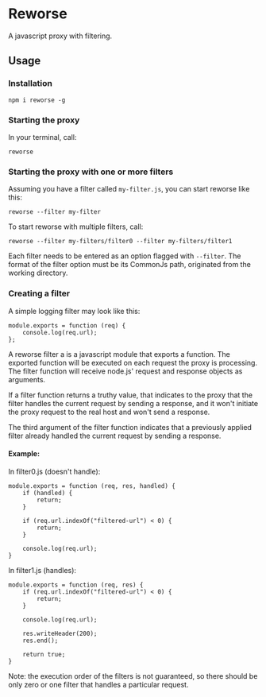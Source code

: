 # Reworse

A javascript proxy with filtering.

## Usage

### Installation

```
npm i reworse -g
```

### Starting the proxy

In your terminal, call:

```
reworse
```

### Starting the proxy with one or more filters

Assuming you have a filter called `my-filter.js`, you can start reworse
like this:

```
reworse --filter my-filter
```

To start reworse with multiple filters, call:

```
reworse --filter my-filters/filter0 --filter my-filters/filter1
```

Each filter needs to be entered as an option flagged with `--filter`.
The format of the filter option must be its CommonJs path, originated
from the working directory.

### Creating a filter

A simple logging filter may look like this:

```
module.exports = function (req) {
    console.log(req.url);
};
```

A reworse filter a is a javascript module that exports a function. The
exported function will be executed on each request the proxy is
processing. The filter function will receive node.js' request and
response objects as arguments.

If a filter function returns a truthy value, that indicates to the proxy
that the filter handles the current request by sending a response, and
it won't initiate the proxy request to the real host and won't send a
response.

The third argument of the filter function indicates that a previously
applied filter already handled the current request by sending a
response.

#### Example:

In filter0.js (doesn't handle):

```
module.exports = function (req, res, handled) {
    if (handled) {
        return;
    }

    if (req.url.indexOf("filtered-url") < 0) {
        return;
    }

    console.log(req.url);
}
```

In filter1.js (handles):

```
module.exports = function (req, res) {
    if (req.url.indexOf("filtered-url") < 0) {
        return;
    }

    console.log(req.url);

    res.writeHeader(200);
    res.end();

    return true;
}
```

Note: the execution order of the filters is not guaranteed, so there
should be only zero or one filter that handles a particular request.
